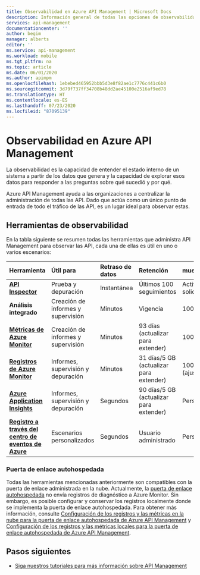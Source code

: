 ```yaml
---
title: Observabilidad en Azure API Management | Microsoft Docs
description: Información general de todas las opciones de observabilidad en Azure API Management.
services: api-management
documentationcenter: ''
author: begim
manager: alberts
editor: ''
ms.service: api-management
ms.workload: mobile
ms.tgt_pltfrm: na
ms.topic: article
ms.date: 06/01/2020
ms.author: apimpm
ms.openlocfilehash: 1ebebed465952bbb5d3e8f82ae1c7776c441c6b0
ms.sourcegitcommit: 3d79f737ff34708b48dd2ae45100e2516af9ed78
ms.translationtype: HT
ms.contentlocale: es-ES
ms.lasthandoff: 07/23/2020
ms.locfileid: "87095139"
---
```

# <a name="observability-in-azure-api-management"></a>Observabilidad en Azure API Management

La observabilidad es la capacidad de entender el estado interno de un sistema a partir de los datos que genera y la capacidad de explorar esos datos para responder a las preguntas sobre qué sucedió y por qué. 

Azure API Management ayuda a las organizaciones a centralizar la administración de todas las API. Dado que actúa como un único punto de entrada de todo el tráfico de las API, es un lugar ideal para observar estas. 

## <a name="observability-tools"></a>Herramientas de observabilidad

En la tabla siguiente se resumen todas las herramientas que administra API Management para observar las API, cada una de ellas es útil en uno o varios escenarios:

| Herramienta        | Útil para    | Retraso de datos | Retención | muestreo | Tipo de datos | habilitado|
|:------------- |:-------------|:---- |:----|:---- |:--- |:---- 
| **[API Inspector](api-management-howto-api-inspector.md)** | Prueba y depuración | Instantánea | Últimos 100 seguimientos | Activado por solicitud | Seguimientos de solicitud | Siempre
| **Análisis integrado** | Creación de informes y supervisión | Minutos | Vigencia | 100% | Informes y registros | Siempre |
| **[Métricas de Azure Monitor](api-management-howto-use-azure-monitor.md)** | Creación de informes y supervisión | Minutos | 93 días (actualizar para extender) | 100% | Métricas | Siempre |
| **[Registros de Azure Monitor](api-management-howto-use-azure-monitor.md)** | Informes, supervisión y depuración | Minutos | 31 días/5 GB (actualizar para extender) | 100 % (ajustable) | Registros | Opcional |
| **[Azure Application Insights](api-management-howto-app-insights.md)** | Informes, supervisión y depuración | Segundos | 90 días/5 GB (actualizar para extender) | Personalizado | Registros o métricas | Opcional |
| **[Registro a través del centro de eventos de Azure](api-management-howto-log-event-hubs.md)** | Escenarios personalizados | Segundos | Usuario administrado | Personalizado | Personalizado | Opcional |

### <a name="self-hosted-gateway"></a>Puerta de enlace autohospedada

Todas las herramientas mencionadas anteriormente son compatibles con la puerta de enlace administrada en la nube. Actualmente, la [puerta de enlace autohospedada](self-hosted-gateway-overview.md) no envía registros de diagnóstico a Azure Monitor. Sin embargo, es posible configurar y conservar los registros localmente donde se implementa la puerta de enlace autohospedada. Para obtener más información, consulte [Configuración de los registros y las métricas en la nube para la puerta de enlace autohospedada de Azure API Management](how-to-configure-cloud-metrics-logs.md) y [Configuración de los registros y las métricas locales para la puerta de enlace autohospedada de Azure API Management](how-to-configure-local-metrics-logs.md).

## <a name="next-steps"></a>Pasos siguientes

* [Siga nuestros tutoriales para más información sobre API Management](import-and-publish.md)
